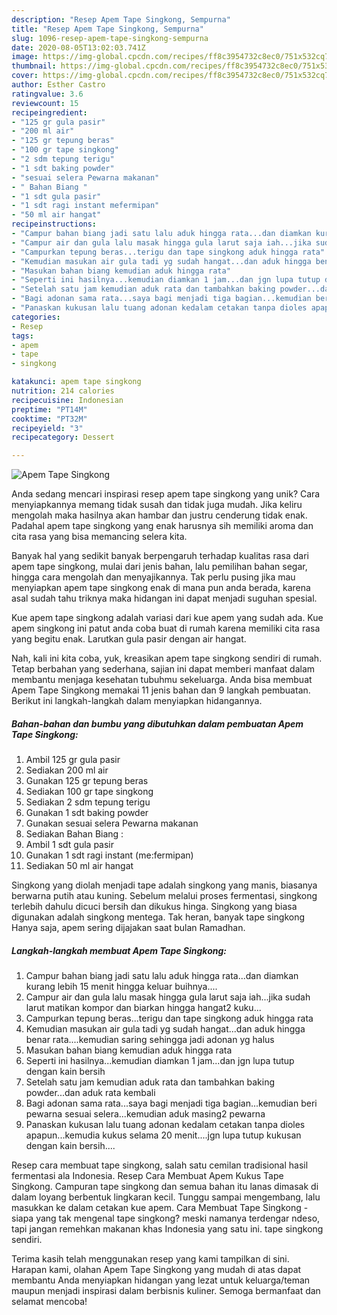 ```yaml
---
description: "Resep Apem Tape Singkong, Sempurna"
title: "Resep Apem Tape Singkong, Sempurna"
slug: 1096-resep-apem-tape-singkong-sempurna
date: 2020-08-05T13:02:03.741Z
image: https://img-global.cpcdn.com/recipes/ff8c3954732c8ec0/751x532cq70/apem-tape-singkong-foto-resep-utama.jpg
thumbnail: https://img-global.cpcdn.com/recipes/ff8c3954732c8ec0/751x532cq70/apem-tape-singkong-foto-resep-utama.jpg
cover: https://img-global.cpcdn.com/recipes/ff8c3954732c8ec0/751x532cq70/apem-tape-singkong-foto-resep-utama.jpg
author: Esther Castro
ratingvalue: 3.6
reviewcount: 15
recipeingredient:
- "125 gr gula pasir"
- "200 ml air"
- "125 gr tepung beras"
- "100 gr tape singkong"
- "2 sdm tepung terigu"
- "1 sdt baking powder"
- "sesuai selera Pewarna makanan"
- " Bahan Biang "
- "1 sdt gula pasir"
- "1 sdt ragi instant mefermipan"
- "50 ml air hangat"
recipeinstructions:
- "Campur bahan biang jadi satu lalu aduk hingga rata...dan diamkan kurang lebih 15 menit hingga keluar buihnya...."
- "Campur air dan gula lalu masak hingga gula larut saja iah...jika sudah larut matikan kompor dan biarkan hingga hangat2 kuku..."
- "Campurkan tepung beras...terigu dan tape singkong aduk hingga rata"
- "Kemudian masukan air gula tadi yg sudah hangat...dan aduk hingga benar rata....kemudian saring sehingga jadi adonan yg halus"
- "Masukan bahan biang kemudian aduk hingga rata"
- "Seperti ini hasilnya...kemudian diamkan 1 jam...dan jgn lupa tutup dengan kain bersih"
- "Setelah satu jam kemudian aduk rata dan tambahkan baking powder...dan aduk rata kembali"
- "Bagi adonan sama rata...saya bagi menjadi tiga bagian...kemudian beri pewarna sesuai selera...kemudian aduk masing2 pewarna"
- "Panaskan kukusan lalu tuang adonan kedalam cetakan tanpa dioles apapun...kemudia kukus selama 20 menit....jgn lupa tutup kukusan dengan kain bersih...."
categories:
- Resep
tags:
- apem
- tape
- singkong

katakunci: apem tape singkong 
nutrition: 214 calories
recipecuisine: Indonesian
preptime: "PT14M"
cooktime: "PT32M"
recipeyield: "3"
recipecategory: Dessert

---
```



![Apem Tape Singkong](https://img-global.cpcdn.com/recipes/ff8c3954732c8ec0/751x532cq70/apem-tape-singkong-foto-resep-utama.jpg)

Anda sedang mencari inspirasi resep apem tape singkong yang unik? Cara menyiapkannya memang tidak susah dan tidak juga mudah. Jika keliru mengolah maka hasilnya akan hambar dan justru cenderung tidak enak. Padahal apem tape singkong yang enak harusnya sih memiliki aroma dan cita rasa yang bisa memancing selera kita.

Banyak hal yang sedikit banyak berpengaruh terhadap kualitas rasa dari apem tape singkong, mulai dari jenis bahan, lalu pemilihan bahan segar, hingga cara mengolah dan menyajikannya. Tak perlu pusing jika mau menyiapkan apem tape singkong enak di mana pun anda berada, karena asal sudah tahu triknya maka hidangan ini dapat menjadi suguhan spesial.

Kue apem tape singkong adalah variasi dari kue apem yang sudah ada. Kue apem singkong ini patut anda coba buat di rumah karena memiliki cita rasa yang begitu enak. Larutkan gula pasir dengan air hangat.


Nah, kali ini kita coba, yuk, kreasikan apem tape singkong sendiri di rumah. Tetap berbahan yang sederhana, sajian ini dapat memberi manfaat dalam membantu menjaga kesehatan tubuhmu sekeluarga. Anda bisa membuat Apem Tape Singkong memakai 11 jenis bahan dan 9 langkah pembuatan. Berikut ini langkah-langkah dalam menyiapkan hidangannya.

<!--inarticleads1-->

##### Bahan-bahan dan bumbu yang dibutuhkan dalam pembuatan Apem Tape Singkong:

1. Ambil 125 gr gula pasir
1. Sediakan 200 ml air
1. Gunakan 125 gr tepung beras
1. Sediakan 100 gr tape singkong
1. Sediakan 2 sdm tepung terigu
1. Gunakan 1 sdt baking powder
1. Gunakan sesuai selera Pewarna makanan
1. Sediakan  Bahan Biang :
1. Ambil 1 sdt gula pasir
1. Gunakan 1 sdt ragi instant (me:fermipan)
1. Sediakan 50 ml air hangat


Singkong yang diolah menjadi tape adalah singkong yang manis, biasanya berwarna putih atau kuning. Sebelum melalui proses fermentasi, singkong terlebih dahulu dicuci bersih dan dikukus hinga. Singkong yang biasa digunakan adalah singkong mentega. Tak heran, banyak tape singkong Hanya saja, apem sering dijajakan saat bulan Ramadhan. 

<!--inarticleads2-->

##### Langkah-langkah membuat Apem Tape Singkong:

1. Campur bahan biang jadi satu lalu aduk hingga rata...dan diamkan kurang lebih 15 menit hingga keluar buihnya....
1. Campur air dan gula lalu masak hingga gula larut saja iah...jika sudah larut matikan kompor dan biarkan hingga hangat2 kuku...
1. Campurkan tepung beras...terigu dan tape singkong aduk hingga rata
1. Kemudian masukan air gula tadi yg sudah hangat...dan aduk hingga benar rata....kemudian saring sehingga jadi adonan yg halus
1. Masukan bahan biang kemudian aduk hingga rata
1. Seperti ini hasilnya...kemudian diamkan 1 jam...dan jgn lupa tutup dengan kain bersih
1. Setelah satu jam kemudian aduk rata dan tambahkan baking powder...dan aduk rata kembali
1. Bagi adonan sama rata...saya bagi menjadi tiga bagian...kemudian beri pewarna sesuai selera...kemudian aduk masing2 pewarna
1. Panaskan kukusan lalu tuang adonan kedalam cetakan tanpa dioles apapun...kemudia kukus selama 20 menit....jgn lupa tutup kukusan dengan kain bersih....


Resep cara membuat tape singkong, salah satu cemilan tradisional hasil fermentasi ala Indonesia. Resep Cara Membuat Apem Kukus Tape Singkong. Campuran tape singkong dan semua bahan itu lanas dimasak di dalam loyang berbentuk lingkaran kecil. Tunggu sampai mengembang, lalu masukkan ke dalam cetakan kue apem. Cara Membuat Tape Singkong - siapa yang tak mengenal tape singkong? meski namanya terdengar ndeso, tapi jangan remehkan makanan khas Indonesia yang satu ini. tape singkong sendiri. 

Terima kasih telah menggunakan resep yang kami tampilkan di sini. Harapan kami, olahan Apem Tape Singkong yang mudah di atas dapat membantu Anda menyiapkan hidangan yang lezat untuk keluarga/teman maupun menjadi inspirasi dalam berbisnis kuliner. Semoga bermanfaat dan selamat mencoba!
